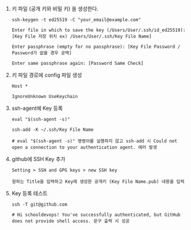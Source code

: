 1. 키 파일 (공개 키와 비밀 키) 을 생성한다.

    ```
    ssh-keygen -t ed25519 -C "your_email@example.com"

    Enter file in which to save the key (/Users/User/.ssh/id_ed25519): [Key File 저장 위치 ex) /Users/User/.ssh/Key File Name]

    Enter passphrase (empty for no passphrase): [Key File Password / Password가 없을 경우 공백]

    Enter same passphrase again: [Password Same Check]
    ```

2. 키 파일 경로에 config 파일 생성

    ```
    Host *

    IgnoreUnknown UseKeychain
    ```

3. ssh-agent에 Key 등록

    ```
    eval "$(ssh-agent -s)"

    ssh-add -K ~/.ssh/Key File Name
    
    # eval "$(ssh-agent -s)" 명령어를 실행하지 않고 ssh-add 시 Could not open a connection to your authentication agent. 에러 발생
    ```

4. github에 SSH Key 추가

    ```
    Setting > SSH and GPG keys > new SSH key

    원하는 Title을 입력하고 Key에 생성한 공개키 (Key File Name.pub) 내용을 입력
    ```

5. Key 등록 테스트

    ```
    ssh -T git@github.com

    # Hi schooldevops! You've successfully authenticated, but GitHub does not provide shell access. 문구 출력 시 성공
    ```